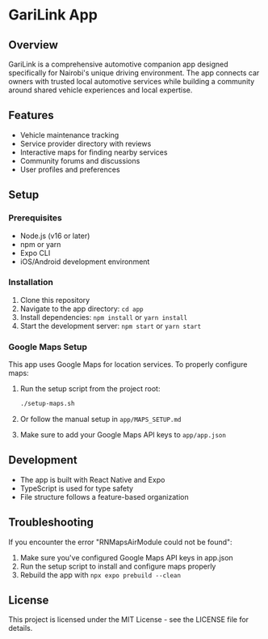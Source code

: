 # GariLink App

## Overview
GariLink is a comprehensive automotive companion app designed specifically for Nairobi's unique driving environment. The app connects car owners with trusted local automotive services while building a community around shared vehicle experiences and local expertise.

## Features
- Vehicle maintenance tracking
- Service provider directory with reviews
- Interactive maps for finding nearby services
- Community forums and discussions
- User profiles and preferences

## Setup

### Prerequisites
- Node.js (v16 or later)
- npm or yarn
- Expo CLI
- iOS/Android development environment

### Installation
1. Clone this repository
2. Navigate to the app directory: `cd app`
3. Install dependencies: `npm install` or `yarn install`
4. Start the development server: `npm start` or `yarn start`

### Google Maps Setup
This app uses Google Maps for location services. To properly configure maps:

1. Run the setup script from the project root:
   ```bash
   ./setup-maps.sh
   ```

2. Or follow the manual setup in `app/MAPS_SETUP.md`

3. Make sure to add your Google Maps API keys to `app/app.json`

## Development
- The app is built with React Native and Expo
- TypeScript is used for type safety
- File structure follows a feature-based organization

## Troubleshooting
If you encounter the error "RNMapsAirModule could not be found":
1. Make sure you've configured Google Maps API keys in app.json
2. Run the setup script to install and configure maps properly
3. Rebuild the app with `npx expo prebuild --clean`

## License
This project is licensed under the MIT License - see the LICENSE file for details.
